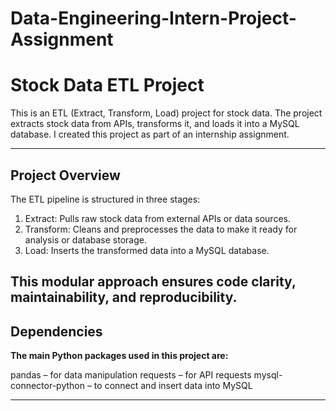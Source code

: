 # Data-Engineering-Intern-Project-Assignment
# Stock Data ETL Project

This is an ETL (Extract, Transform, Load) project for stock data. The project extracts stock data from APIs, transforms it, and loads it into a MySQL database. I created this project as part of an internship assignment.

---
## Project Overview
The ETL pipeline is structured in three stages:

1. Extract: Pulls raw stock data from external APIs or data sources.  
2. Transform: Cleans and preprocesses the data to make it ready for analysis or database storage.  
3. Load: Inserts the transformed data into a MySQL database.

This modular approach ensures code clarity, maintainability, and reproducibility.
---
## Dependencies
**The main Python packages used in this project are:**

pandas – for data manipulation
requests – for API requests
mysql-connector-python – to connect and insert data into MySQL
___________
